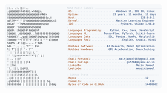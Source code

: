 <picture>
  <source srcset="https://raw.githubusercontent.com/mmazinjameel/mmazinjameel/main/dark_mode.svg?v=1760645507" media="(prefers-color-scheme: dark)">
  <img src="https://raw.githubusercontent.com/mmazinjameel/mmazinjameel/main/light_mode.svg?v=1760645507">
</picture>
